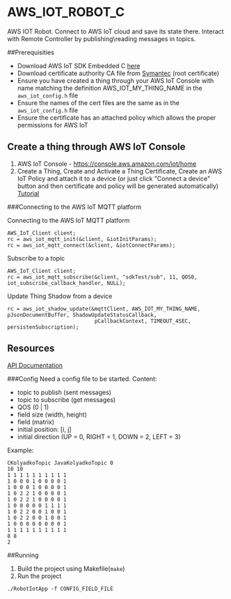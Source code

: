 # AWS_IOT_ROBOT_C
AWS IOT Robot. Connect to AWS IoT cloud and save its state there. Interact with Remote Controller by publishing\reading messages in topics.

##Prerequisities
- Download AWS IoT SDK Embedded C [here](https://github.com/aws/aws-iot-device-sdk-embedded-C)
- Download certificate authority CA file from [Symantec](https://www.symantec.com/content/en/us/enterprise/verisign/roots/VeriSign-Class%203-Public-Primary-Certification-Authority-G5.pem) (root certificate)
- Ensure you have created a thing through your AWS IoT Console with name matching the definition AWS_IOT_MY_THING_NAME in the ```aws_iot_config.h``` file
- Ensure the names of the cert files are the same as in the ```aws_iot_config.h``` file
- Ensure the certificate has an attached policy which allows the proper permissions for AWS IoT

##  Create a thing through AWS IoT Console
1. AWS IoT Console - https://console.aws.amazon.com/iot/home
2. Create a Thing, Create and Activate a Thing Certificate, Create an AWS IoT Policy and attach it to a device (or just click "Connect a device" button and then certificate and policy will be generated automatically) [Tutorial](http://docs.aws.amazon.com/iot/latest/developerguide/create-device.html)

###Connecting to the AWS IoT MQTT platform

Connecting to the AWS IoT MQTT platform

```
AWS_IoT_Client client;
rc = aws_iot_mqtt_init(&client, &iotInitParams);
rc = aws_iot_mqtt_connect(&client, &iotConnectParams);
```


Subscribe to a topic

```
AWS_IoT_Client client;
rc = aws_iot_mqtt_subscribe(&client, "sdkTest/sub", 11, QOS0, iot_subscribe_callback_handler, NULL);
```


Update Thing Shadow from a device

``` 
rc = aws_iot_shadow_update(&mqttClient, AWS_IOT_MY_THING_NAME, pJsonDocumentBuffer, ShadowUpdateStatusCallback,
                            pCallbackContext, TIMEOUT_4SEC, persistenSubscription);
```
## Resources
[API Documentation](http://aws-iot-device-sdk-embedded-c-docs.s3-website-us-east-1.amazonaws.com/index.html)

###Config
Need a config file to be started. Content:
- topic to publish (sent messages)
- topic to subscribe (get messages)
- QOS (0 | 1)
- field size (width, height)
- field (matrix)
- initial position: [i, j]
- initial direction (UP = 0, RIGHT = 1, DOWN = 2, LEFT = 3)

Example:
```
CKolyadkoTopic JavaKolyadkoTopic 0
10 10
1 1 1 1 1 1 1 1 1 1
1 0 0 0 1 0 0 0 0 1
1 0 0 0 1 0 0 0 0 1
1 0 2 2 1 0 0 0 0 1
1 0 2 2 1 0 0 0 0 1
1 0 0 0 0 0 1 1 1 1
1 0 2 2 0 0 1 0 0 1
1 0 2 2 0 0 1 0 0 1
1 0 0 0 0 0 0 0 0 1
1 1 1 1 1 1 1 1 1 1
8 8
2
```

##Running
1. Build the project using Makefile(```make```)
2. Run the project 
```
./RobotIotApp -f CONFIG_FIELD_FILE
```
